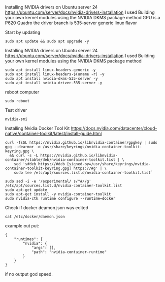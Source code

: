 Installing NVIDIA drivers on Ubuntu server 24
https://ubuntu.com/server/docs/nvidia-drivers-installation
I used Building your own kernel modules using the NVIDIA DKMS package method
GPU is a P620 Quadro the driver branch is 535-server generic linux flavor

Start by updating
```
sudo apt update && sudo apt upgrade -y
```
Installing NVIDIA drivers on Ubuntu server 24
https://ubuntu.com/server/docs/nvidia-drivers-installation
I used Building your own kernel modules using the NVIDIA DKMS package method
```
sudo apt install linux-headers-generic -y
sudo apt install linux-headers-$(uname -r) -y
sudo apt install nvidia-dkms-535-server -y
sudo apt install nvidia-driver-535-server -y
```
reboot computer
```
sudo reboot
```
Test driver
```
nvidia-smi
```


Installing Nvidia Docker Tool Kit
https://docs.nvidia.com/datacenter/cloud-native/container-toolkit/latest/install-guide.html
```
curl -fsSL https://nvidia.github.io/libnvidia-container/gpgkey | sudo gpg --dearmor -o /usr/share/keyrings/nvidia-container-toolkit-keyring.gpg \
  && curl -s -L https://nvidia.github.io/libnvidia-container/stable/deb/nvidia-container-toolkit.list | \
    sed 's#deb https://#deb [signed-by=/usr/share/keyrings/nvidia-container-toolkit-keyring.gpg] https://#g' | \
    sudo tee /etc/apt/sources.list.d/nvidia-container-toolkit.list`

sudo sed -i -e '/experimental/ s/^#//g' /etc/apt/sources.list.d/nvidia-container-toolkit.list
sudo apt-get update
sudo apt-get install -y nvidia-container-toolkit
sudo nvidia-ctk runtime configure --runtime=docker
```

Check if docker deamon.json was edited
```
cat /etc/docker/daemon.json
```

example out put:
```
{
    "runtimes": {
        "nvidia": {
            "args": [],
            "path": "nvidia-container-runtime"
        }
    }
}
```
if no output god speed.

